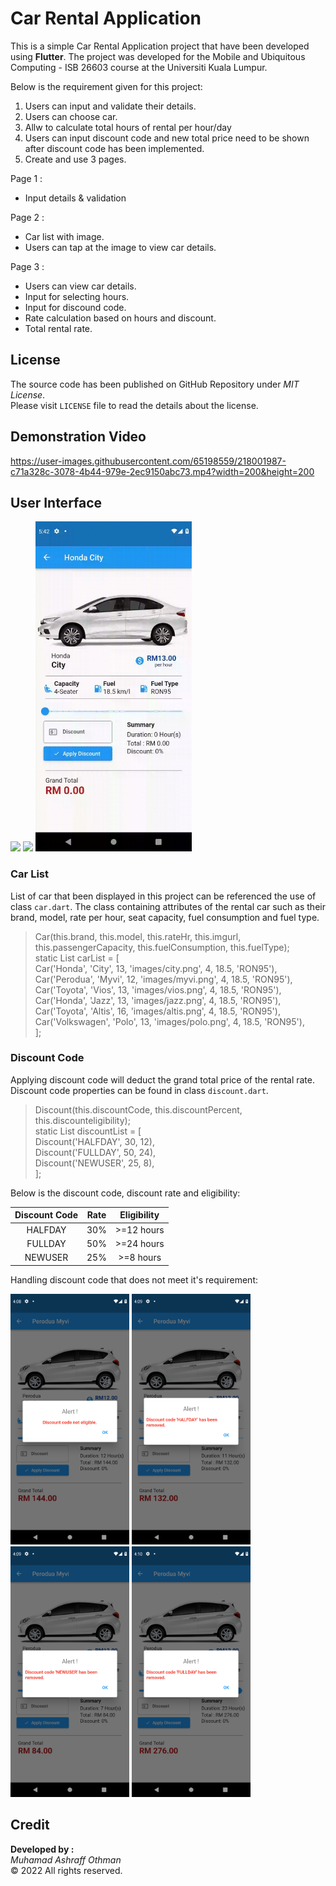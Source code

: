 

# Car Rental Application

This is a simple Car Rental Application project that have been developed using **Flutter**. The project was developed for the Mobile and Ubiquitous Computing - ISB 26603 course at the Universiti Kuala Lumpur.

Below is the requirement given for this project:
1. Users can input and validate their details.
2. Users can choose car.
3. Allw to calculate total hours of rental per hour/day
4. Users can input discount code and new total price need to be shown after discount code has been implemented.
5. Create and use 3 pages.<br>

Page 1 :<br>
- Input details & validation<br>

Page 2 :<br>
- Car list with image.
- Users can tap at the image to view car details.

Page 3 :<br>
- Users can view car details.
- Input for selecting hours.
- Input for discound code.
- Rate calculation based on hours and discount.
- Total rental rate.

## License

The source code has been published on GitHub Repository under  _MIT License_.  
Please visit  `LICENSE`  file to read the details about the license.


## Demonstration Video

https://user-images.githubusercontent.com/65198559/218001987-c71a328c-3078-4b44-979e-2ec9150abc73.mp4?width=200&height=200


## User Interface


<img src="https://user-images.githubusercontent.com/65198559/218007626-44af06c2-1025-4a31-afac-003a42e82caf.gif" width=250>  <img src="https://raw.githubusercontent.com/iamashraff/Car_Rental_Application/main/img/Page 2.gif" width=250> <img src="https://raw.githubusercontent.com/iamashraff/Car_Rental_Application/main/img/Page%203.gif" width=250>

### Car List

List of car that been displayed in this project can be referenced the use of class `car.dart`. The class containing attributes of the rental car such as their brand, model, rate per hour, seat capacity, fuel consumption and fuel type.

> Car(this.brand, this.model, this.rateHr, this.imgurl, this.passengerCapacity,
this.fuelConsumption, this.fuelType);<br>
>static  List<Car> carList = [<br>
Car('Honda', 'City', 13, 'images/city.png', 4, 18.5, 'RON95'),<br>
Car('Perodua', 'Myvi', 12, 'images/myvi.png', 4, 18.5, 'RON95'),<br>
Car('Toyota', 'Vios', 13, 'images/vios.png', 4, 18.5, 'RON95'),<br>
Car('Honda', 'Jazz', 13, 'images/jazz.png', 4, 18.5, 'RON95'),<br>
Car('Toyota', 'Altis', 16, 'images/altis.png', 4, 18.5, 'RON95'),<br>
Car('Volkswagen', 'Polo', 13, 'images/polo.png', 4, 18.5, 'RON95'),<br>
];

### Discount Code

Applying discount code will deduct the grand total price of the rental rate. Discount code properties can be found in class `discount.dart`.

> Discount(this.discountCode, this.discountPercent, this.discounteligibility);<br>
> static  List<Discount> discountList = [<br>
Discount('HALFDAY', 30, 12),<br>
Discount('FULLDAY', 50, 24),<br>
Discount('NEWUSER', 25, 8),<br>
];

Below is the discount code, discount rate and eligibility:

| Discount Code  | Rate | Eligibility |
| :-------------: | :-------------: | :-------------: |
| HALFDAY  | 30%  | >=12 hours |
| FULLDAY  | 50%  | >=24 hours |
| NEWUSER  | 25%  | >=8 hours |

Handling discount code that does not meet it's requirement:

<img src="https://raw.githubusercontent.com/iamashraff/Car_Rental_Application/main/img/DC1.png" width=190> <img src="https://raw.githubusercontent.com/iamashraff/Car_Rental_Application/main/img/DC2.png" width=190> <img src="https://raw.githubusercontent.com/iamashraff/Car_Rental_Application/main/img/DC3.png" width=190> <img src="https://raw.githubusercontent.com/iamashraff/Car_Rental_Application/main/img/DC4.png" width=190>

## Credit

**Developed by :**  
_Muhamad Ashraff Othman_  
© 2022 All rights reserved.


